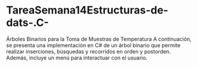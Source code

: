 # TareaSemana14Estructuras-de-dats-.C-
Árboles Binarios para la Toma de Muestras de Temperatura A continuación, se presenta una implementación en C# de un árbol binario que permite realizar inserciones, búsquedas y recorridos en orden y postorden. Además, incluye un menú para interactuar con el usuario.
